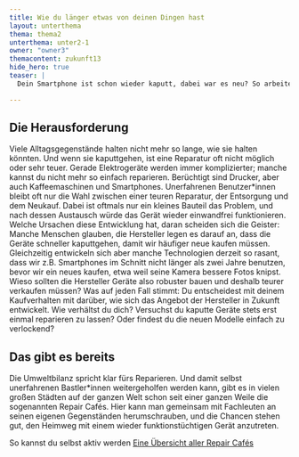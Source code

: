 ```yaml
---
title: Wie du länger etwas von deinen Dingen hast
layout: unterthema
thema: thema2
unterthema: unter2-1
owner: "owner3"
themacontent: zukunft13
hide_hero: true
teaser: |
  Dein Smartphone ist schon wieder kaputt, dabei war es neu? So arbeitest du daran, dass das seltener wird.

---
```


## Die Herausforderung
Viele Alltagsgegenstände halten nicht mehr so lange, wie sie halten könnten. Und wenn sie kaputtgehen, ist eine Reparatur oft nicht möglich oder sehr teuer. Gerade Elektrogeräte werden immer komplizierter; manche kannst du nicht mehr so einfach reparieren. Berüchtigt sind Drucker, aber auch Kaffeemaschinen und Smartphones. Unerfahrenen Benutzer\*innen bleibt oft nur die Wahl zwischen einer teuren Reparatur, der Entsorgung und dem Neukauf. Dabei ist oftmals nur ein kleines Bauteil das Problem, und nach dessen Austausch würde das Gerät wieder einwandfrei funktionieren. Welche Ursachen diese Entwicklung hat, daran scheiden sich die Geister: Manche Menschen glauben, die Hersteller legen es darauf an, dass die Geräte schneller kaputtgehen, damit wir häufiger neue kaufen müssen. Gleichzeitig entwickeln sich aber manche Technologien derzeit so rasant, dass wir z.B. Smartphones im Schnitt nicht länger als zwei Jahre benutzen, bevor wir ein neues kaufen, etwa weil seine Kamera bessere Fotos knipst. Wieso sollten die Hersteller Geräte also robuster bauen und deshalb teurer verkaufen müssen? Was auf jeden Fall stimmt: Du entscheidest mit deinem Kaufverhalten mit darüber, wie sich das Angebot der Hersteller in Zukunft entwickelt. Wie verhältst du dich? Versuchst du kaputte Geräte stets erst einmal reparieren zu lassen? Oder findest du die neuen Modelle einfach zu verlockend?

## Das gibt es bereits
Die Umweltbilanz spricht klar fürs Reparieren. Und damit selbst unerfahrenen Bastler\*innen weitergeholfen werden kann, gibt es in vielen großen Städten auf der ganzen Welt schon seit einer ganzen Weile die sogenannten Repair Cafés. Hier kann man gemeinsam mit Fachleuten an seinen eigenen Gegenständen herumschrauben, und die Chancen stehen gut, den Heimweg mit einem wieder funktionstüchtigen Gerät anzutreten.

<p class="link-list">
    <span class="link-list-headline">So kannst du selbst aktiv werden</span>
        <a class="external-link" href="https://repaircafe.org/de/" target="_blank">Eine Übersicht aller Repair Cafés</a>
</p>